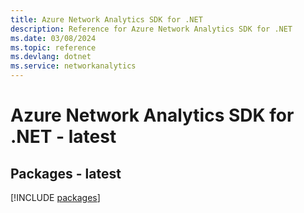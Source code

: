 ```yaml
---
title: Azure Network Analytics SDK for .NET
description: Reference for Azure Network Analytics SDK for .NET
ms.date: 03/08/2024
ms.topic: reference
ms.devlang: dotnet
ms.service: networkanalytics
---
```

# Azure Network Analytics SDK for .NET - latest
## Packages - latest
[!INCLUDE [packages](network-analytics-index.md)]